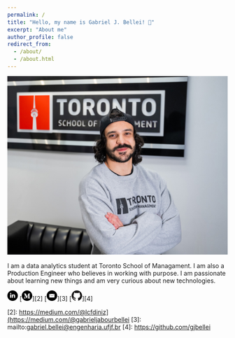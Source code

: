 ```yaml
---
permalink: /
title: "Hello, my name is Gabriel J. Bellei! 👋"
excerpt: "About me"
author_profile: false
redirect_from: 
  - /about/
  - /about.html
---
```


<p align="center">
  <img src="/images/student.jpeg">
</p>

I am a data analytics student at Toronto School of Managament. I am also a Production Engineer who believes in working with purpose. I am passionate about learning new things and am very curious about new technologies.

[![linkedin](/images/linkedin.png)][1]
[![medium](/images/medium.png)][2]
[![outlook](/images/outlook.png)][3]
[![github](/images/github.png)][4]

[1]: https://www.linkedin.com/in/gabrieljabourbellei/
[2]: https://medium.com/@lcfdiniz](https://medium.com/@gabrieljabourbellei
[3]: mailto:gabriel.bellei@engenharia.ufjf.br
[4]: https://github.com/gjbellei

